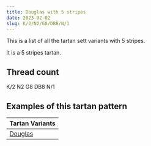 ```yaml
---
title: Douglas with 5 stripes
date: 2023-02-02
slug: K/2/N2/G8/DB8/N/1
---
```

This is a list of all the tartan sett variants with 5 stripes.

It is a 5 stripes tartan.


## Thread count
K/2 N2 G8 DB8 N/1

## Examples of this tartan pattern

| Tartan Variants |
|---------------|
| [Douglas](/variants/k/2/n2/g8/db8/n/1-db000064-g004c00-k000000-nd0d0d0)||
